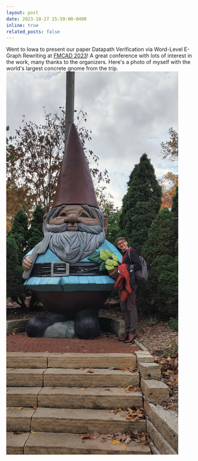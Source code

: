 ```yaml
---
layout: post
date: 2023-10-27 15:59:00-0400
inline: true
related_posts: false
---
```


Went to Iowa to present our paper Datapath Verification via Word-Level E-Graph Rewriting at [FMCAD 2023](https://fmcad.org/FMCAD23/)! A great conference with lots of interest in the work, many thanks to the organizers. Here's a photo of myself with the world's largest concrete gnome from the trip. ![gnome](gnome.jpg)

